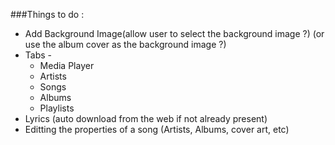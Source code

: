 ###Things to do : 

* Add Background Image(allow user to select the background image ?) (or use the album cover as the background image ?)
* Tabs - 
	- Media Player
	- Artists
	- Songs
	- Albums
	- Playlists
* Lyrics (auto download from the web if not already present)
* Editting the properties of a song (Artists, Albums, cover art, etc)
